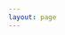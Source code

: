 ```yaml
---
layout: page
---
```


<script setup>
import { TAG_DATA } from './data'
import Divide from '/.vitepress/components/archives/tag/Divide.vue'
</script>

<Divide :data="TAG_DATA"/>

